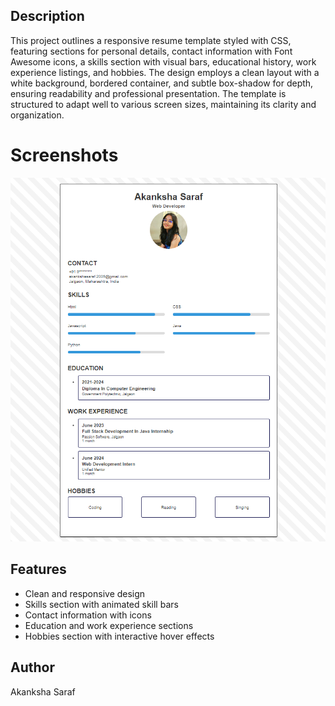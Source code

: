  ## Description

This project outlines a responsive resume template styled with CSS, featuring sections for personal details, contact information with Font Awesome icons, a skills section with visual bars, educational history, work experience listings, and hobbies. The design employs a clean layout with a white background, bordered container, and subtle box-shadow for depth, ensuring readability and professional presentation. The template is structured to adapt well to various screen sizes, maintaining its clarity and organization.

# Screenshots

![Screenshot](resume.png)


## Features

- Clean and responsive design
- Skills section with animated skill bars
- Contact information with icons
- Education and work experience sections
- Hobbies section with interactive hover effects

## Author

Akanksha Saraf

